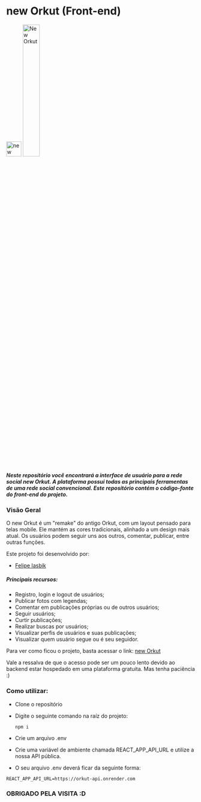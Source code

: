 # new Orkut (Front-end) 
<img src="https://upload.wikimedia.org/wikipedia/commons/thumb/8/8e/Logo_ORKUT.svg/1200px-Logo_ORKUT.svg.png" alt="new Orkut Logo" height="40">

<img width="30%" alt="New Orkut" src="https://github.com/felipeiasbik/projeto18-orkut_front/blob/main/public/neworkut.gif?raw=true" />

##### Neste repositório você encontrará a interface de usuário para a rede social new Orkut. A plataforma possui todas as principais ferramentas de uma rede social convencional. Este repositório contém o código-fonte do front-end do projeto.

### Visão Geral

O new Orkut é um "remake" do antigo Orkut, com um layout pensado para telas mobile. Ele mantém as cores tradicionais, alinhado a um design mais atual. Os usuários podem seguir uns aos outros, comentar, publicar, entre outras funções.

Este projeto foi desenvolvido por:

- [Felipe Iasbik](https://github.com/felipeiasbik)

##### Principais recursos:

- Registro, login e logout de usuários;
- Publicar fotos com legendas;
- Comentar em publicações próprias ou de outros usuários;
- Seguir usuários;
- Curtir publicações;
- Realizar buscas por usuários;
- Visualizar perfis de usuários e suas publicações;
- Visualizar quem usuário segue ou é seu seguidor.
  
Para ver como ficou o projeto, basta acessar o link: [new Orkut](projeto18-orkut-front.vercel.app)

Vale a ressalva de que o acesso pode ser um pouco lento devido ao backend estar hospedado em uma plataforma gratuita. Mas tenha paciência :)

### Como utilizar:
- Clone o repositório
- Digite o seguinte comando na raíz do projeto:

  ```
  npm i
  ```
- Crie um arquivo .env
- Crie uma variável de ambiente chamada REACT_APP_API_URL e utilize a nossa API pública.
- O seu arquivo .env deverá ficar da seguinte forma:

```
REACT_APP_API_URL=https://orkut-api.onrender.com
```

### OBRIGADO PELA VISITA :D

